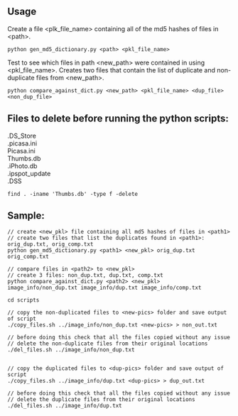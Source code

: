 Usage
-----

Create a file <plk_file_name> containing all of the md5 hashes of files in \<path>.

`python gen_md5_dictionary.py <path> <pkl_file_name>`

Test to see which files in path <new_path> were contained in <path> using <pkl_file_name>. Creates two files that contain the list of duplicate and non-duplicate files from <new_path>. 

`python compare_against_dict.py <new_path> <pkl_file_name> <dup_file> <non_dup_file>`


## Files to delete before running the python scripts:

.DS_Store  
.picasa.ini  
Picasa.ini  
Thumbs.db  
.iPhoto.db  
.ipspot_update  
.DSS

` find . -iname 'Thumbs.db' -type f -delete `


## Sample:

```
// create <new_pkl> file containing all md5 hashes of files in <path1>
// create two files that list the duplicates found in <path1>: orig_dup.txt, orig_comp.txt
python gen_md5_dictionary.py <path1> <new_pkl> orig_dup.txt orig_comp.txt

// compare files in <path2> to <new_pkl>
// create 3 files: non_dup.txt, dup.txt, comp.txt
python compare_against_dict.py <path2> <new_pkl> image_info/non_dup.txt image_info/dup.txt image_info/comp.txt

cd scripts

// copy the non-duplicated files to <new-pics> folder and save output of script
./copy_files.sh ../image_info/non_dup.txt <new-pics> > non_out.txt

// before doing this check that all the files copied without any issue
// delete the non-duplicate files from their original locations
./del_files.sh ../image_info/non_dup.txt


// copy the duplicated files to <dup-pics> folder and save output of script
./copy_files.sh ../image_info/dup.txt <dup-pics> > dup_out.txt

// before doing this check that all the files copied without any issue
// delete the duplicate files from their original locations
./del_files.sh ../image_info/dup.txt

```